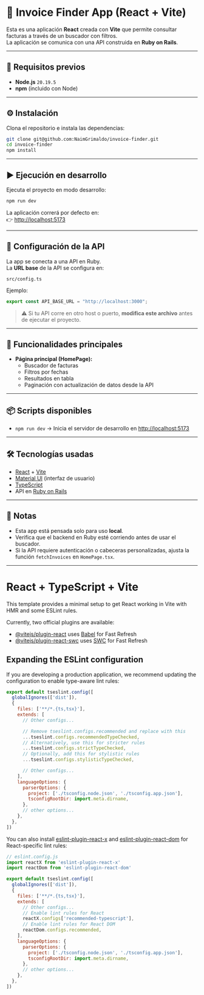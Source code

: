 # 📄 Invoice Finder App (React + Vite)

Esta es una aplicación **React** creada con **Vite** que permite consultar facturas a través de un buscador con filtros.  
La aplicación se comunica con una API construida en **Ruby on Rails**.

---

## 🚀 Requisitos previos

- **Node.js** `20.19.5`
- **npm** (incluido con Node)

---

## ⚙️ Instalación

Clona el repositorio e instala las dependencias:

```bash
git clone git@github.com:NaimGrimaldo/invoice-finder.git
cd invoice-finder
npm install
```

---

## ▶️ Ejecución en desarrollo

Ejecuta el proyecto en modo desarrollo:

```bash
npm run dev
```

La aplicación correrá por defecto en:  
👉 [http://localhost:5173](http://localhost:5173)

---

## 🔌 Configuración de la API

La app se conecta a una API en Ruby.  
La **URL base** de la API se configura en:

```
src/config.ts
```

Ejemplo:

```ts
export const API_BASE_URL = "http://localhost:3000";
```

> ⚠️ Si tu API corre en otro host o puerto, **modifica este archivo** antes de ejecutar el proyecto.

---

## 📑 Funcionalidades principales

- **Página principal (HomePage):**
  - Buscador de facturas
  - Filtros por fechas
  - Resultados en tabla
  - Paginación con actualización de datos desde la API

---

## 📦 Scripts disponibles

- `npm run dev` → Inicia el servidor de desarrollo en [http://localhost:5173](http://localhost:5173)  
---

## 🛠️ Tecnologías usadas

- [React](https://react.dev/) + [Vite](https://vitejs.dev/)  
- [Material UI](https://mui.com/) (interfaz de usuario)  
- [TypeScript](https://www.typescriptlang.org/)  
- API en [Ruby on Rails](https://rubyonrails.org/)  

---

## 📌 Notas

- Esta app está pensada solo para uso **local**.  
- Verifica que el backend en Ruby esté corriendo antes de usar el buscador.  
- Si la API requiere autenticación o cabeceras personalizadas, ajusta la función `fetchInvoices` en `HomePage.tsx`.  

---


# React + TypeScript + Vite

This template provides a minimal setup to get React working in Vite with HMR and some ESLint rules.

Currently, two official plugins are available:

- [@vitejs/plugin-react](https://github.com/vitejs/vite-plugin-react/blob/main/packages/plugin-react) uses [Babel](https://babeljs.io/) for Fast Refresh
- [@vitejs/plugin-react-swc](https://github.com/vitejs/vite-plugin-react/blob/main/packages/plugin-react-swc) uses [SWC](https://swc.rs/) for Fast Refresh

## Expanding the ESLint configuration

If you are developing a production application, we recommend updating the configuration to enable type-aware lint rules:

```js
export default tseslint.config([
  globalIgnores(['dist']),
  {
    files: ['**/*.{ts,tsx}'],
    extends: [
      // Other configs...

      // Remove tseslint.configs.recommended and replace with this
      ...tseslint.configs.recommendedTypeChecked,
      // Alternatively, use this for stricter rules
      ...tseslint.configs.strictTypeChecked,
      // Optionally, add this for stylistic rules
      ...tseslint.configs.stylisticTypeChecked,

      // Other configs...
    ],
    languageOptions: {
      parserOptions: {
        project: ['./tsconfig.node.json', './tsconfig.app.json'],
        tsconfigRootDir: import.meta.dirname,
      },
      // other options...
    },
  },
])
```

You can also install [eslint-plugin-react-x](https://github.com/Rel1cx/eslint-react/tree/main/packages/plugins/eslint-plugin-react-x) and [eslint-plugin-react-dom](https://github.com/Rel1cx/eslint-react/tree/main/packages/plugins/eslint-plugin-react-dom) for React-specific lint rules:

```js
// eslint.config.js
import reactX from 'eslint-plugin-react-x'
import reactDom from 'eslint-plugin-react-dom'

export default tseslint.config([
  globalIgnores(['dist']),
  {
    files: ['**/*.{ts,tsx}'],
    extends: [
      // Other configs...
      // Enable lint rules for React
      reactX.configs['recommended-typescript'],
      // Enable lint rules for React DOM
      reactDom.configs.recommended,
    ],
    languageOptions: {
      parserOptions: {
        project: ['./tsconfig.node.json', './tsconfig.app.json'],
        tsconfigRootDir: import.meta.dirname,
      },
      // other options...
    },
  },
])
```
